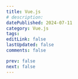 ```yaml
---
title: Vue.js
# description:
datePublished: 2024-07-11
category: Vue.js
tags:
editLink: false
lastUpdated: false
comments: false

prev: false
next: false
---
```


<RouteCatalog :category="$frontmatter.category" />
